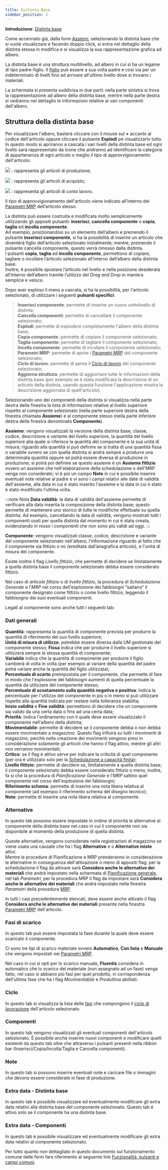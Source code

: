 ```yaml
---
title: Distinta Base
sidebar_position: 2
---
```


**Introduzione**: [Distinta base](/docs/erp-home/registers/production/bill-of-materials/bom-intro) 

Come accennato già, dalla form [Assiemi](/docs/erp-home/registers/production/bill-of-materials/search-and-insert-assemblies), selezionando la distinta base che si vuole visualizzare e facendo doppio click, si entra nel dettaglio della distinta stessa in modifica e si visualizza la sua rappresentazione grafica ad albero.

La distinta base è una struttura multilivello, ad albero in cui si ha un legame di tipo padre-figlio. Il [figlio](/docs/guide/common/glossary/glossary-intro#a) può essere a sua volta padre e così via per un indeterminato di livelli fino ad arrivare all'ultimo livello dove si trovano i materiali.

La schermata si presenta suddivisa in due parti: nella parte sinistra si trova la rappresentazione ad albero della distinta base, mentre nella parte destra si vedranno nel dettaglio le informazioni relative ai vari componenti dell'albero.


## Struttura della distinta base

Per visualizzare l'albero, basterà cliccare con il mouse sul **+** accanto al codice dell'articolo oppure cliccare il pulsante **Esplodi** pe visualizzarlo tutto.  In questo modo si apriranno a cascata i vari livelli della distinta base ed ogni livello sarà rappresentato da icone che andranno ad identificare la categoria di appartenenza di ogni articolo o meglio il tipo di approvvigionamento dell'articolo:

![](/img/it-it/erp-home/registers/production/bill-of-materials/assemblies/structure-management/image02.png) : rappresenta gli articoli di produzione;

![](/img/it-it/erp-home/registers/production/bill-of-materials/assemblies/structure-management/image03.png) : rappresenta gli articoli di acquisto;

![](/img/it-it/erp-home/registers/production/bill-of-materials/assemblies/structure-management/image04.png) : rappresenta gli articoli di conto lavoro.

Il tipo di approvvigionamento dell'articolo viene indicato all’interno dei [Parametri MRP](/docs/configurations/parameters/production/mrp-parameters/search-mrp-parameters) dell’articolo stesso.

La distinta può essere costruita e modificata molto semplicemente utilizzando gli appositi pulsanti: **inserisci**, **cancella componente** o **copia**, **taglia** ed **incolla componente**.        
Ad esempio, posizionandosi su un elemento dell’albero e premendo il pulsante **inserisci componente**, si ha la possibilità di inserire un articolo che diventerà figlio dell’articolo selezionato inizialmente; mentre, premendo il pulsante cancella componente, questo verrà rimosso dalla distinta.            
I pulsanti **copia**, **taglia** ed **incolla componente**, permettono di copiare, tagliare o incollare l’articolo selezionato all’interno dell’albero della distinta base.            
Inoltre, è possibile spostare l’articolo nel livello e nella posizione desiderata all’interno dell’albero tramite l’utilizzo del *Drag and Drop* in maniera semplice e veloce.       

Dopo aver esploso il menù a cascata, si ha la possibilità, per l'articolo selezionato, di utilizzare i seguenti **pulsanti specifici**:

> **Inserisci componente**: permette di inserire un nuovo sottolivello di distinta;  
> **Cancella componenti**: permette di cancellare il componente selezionato;    
> **Esplodi**: permette di esplodere completamente l'albero della distinta base;     
> **Copia componente**: permette di copiare il componente selezionato;     
> **Taglia componente**: permette di tagliare il componente selezionato;     
> **Incolla componente**: permette di incollare il componente selezionato;     
> **Parametri MRP**: permette di aprire i [Parametri MRP](/docs/configurations/parameters/production/mrp-parameters/search-mrp-parameters) del componente selezionato;     
> **Ciclo di lavoro**: permette di aprire il  [Ciclo di lavoro](/docs/erp-home/registers/production/routes/new-route) del componente selezionato;       
> **Aggiorna struttura**: permette di aggiornare tutte le informazioni della distinta base (per esempio se è stata modificata la descrizione di un articolo della distinta, usando questa funzione l'applicazione mostra la descrizione aggiornata di quell'articolo). 

Selezionando uno dei componenti della distinta si visualizza nella parte destra della finestra la lista di informazioni relative al livello superiore rispetto al componente selezionato (nella parte superiore destra della finestra chiamata **Assieme**) e al componente stesso (nella parte inferiore destra della finestra denominata **Componente**).

**Assieme**: vengono visualizzati la versione della distinta base, classe, codice, descrizione e variante del livello superiore, la quantità del livello superiore alla quale si riferisce la quantità del componente e la sua unità di misura; riguardo alla quantità si può definire se si tratta di una quantità fissa o variabile ovvero se con quella distinta si andrà sempre a produrre una determinata quantità oppure se potrà essere diversa di produzione in produzione; si potrà poi definire se questo assieme è un **Assieme fittizio** ovvero un assieme che nell'elaborazione della schedulazione o dell'MRP venga non considerato; vi è poi un campo **Note** in cui è possibile inserire eventuali note relative al padre e vi sono i campi relativi alle date di validità dell'assieme, alla data in cui è stato inserito l'assieme e la data in cui è stato è stato modificato l'ultima volta.

:::note Nota
**Data validità**: la data di validità dell'assieme permette di verificare alla data inserita la composizione della distinta base; questo permette di mantenere uno storico di tutte le modifiche effettuate su quella distinta. Ad esempio, cancellando la data di validità, vengono mostrati tutti i componenti usati per quella distinta dal momento in cui è stata creata, evidenziando in rosso i componenti che non sono più validi ad oggi. 
:::

**Componente**: vengono visualizzati classe, codice, descrizione e variante del componente selezionato nell'albero, l'informazione riguardo al fatto che il componente sia fittizio o no (ereditata dall’anagrafica articolo), e l'unità di misura del componente. 

Esiste inoltre il flag *Livello fittizio*, che permette di decidere se limitatamente a quella distinta base il componente selezionato debba essere considerato fittizio. 

Nel caso di *articolo fittizio* o di *livello fittizio*, la procedura di *Schedulazione Generale* e l'*MRP* nel corso dell'esplosione dei fabbisogni “saltano” il componente designato come fittizio o come livello fittizio, leggendo il fabbisogno dei suoi eventuali componenti.

Legati al componente sono anche tutti i seguenti tab:

### Dati generali  

**Quantità**: rappresenta la quantità di componente prevista per produrre la quantità di riferimento del suo livello superiore;  
**Unità di misura di utilizzo**: potrebbe essere diversa dalla UM gestionale del componente stesso; 
**Fissa** indica che per produrre il livello superiore si utilizzerà sempre la stessa quantità di componente;      
**Variabile** indica che la quantità di componente per produrre il figlio cambierà di volta in volta (per esempio al variare della quantità del padre potrà variare anche la quantità del figlio utilizzata);    
**Percentuale di scarto** preimpostata per il componente, che permette di fare in modo che l'esplosione dei fabbisogni aumenti di quella percentuale la quantità da utilizzare del componente stesso;      
**Percentuale di scostamento sulla quantità negativa e positiva**: indica la percentuale per l'utilizzo del componente in più o in meno si può utilizzare rispetto alla quantità indicata per restare nella tolleranza stabilita;  
**Inizio validità** e **Fine validità**: permettono di decidere che un componente sia valido da una certa data o fino ad una certa data;      
**Priorità**: indica l'ordinamento con il quale deve essere visualizzato il componente nell'albero della distinta;        
**Movimentabile**: permette di decidere se il componente debba o non debba essere movimentato a magazzino. Questo flag influirà su tutti i movimenti di magazzino, perchè nella creazione dei movimenti vengono presi in considerazione solamente gli articoli che hanno il flag attivo, mentre gli altri non verranno movimentati;      
**Critico**: se il flag è attivo serve per indicare la criticità di quel componente (per ora è utilizzato solo per la [Schedulazione a capacità finita](/docs/planning/ms-master-scheduling/finite-capacityscheduling));          
**Livello fittizio**: permette di decidere se, limitatamente a quella distinta base, il componente selezionato debba essere considerato fittizio o meno; inoltre, fa si che la procedura di *Pianificazione Generale* e l'*MRP* saltino quel componente nel corso dell'esplosione dei fabbisogni;  
**Riferimento schema**: permette di inserire una nota libera relativa al componente (ad esempio il riferimento schema del disegno tecnico);              
**Note**: permette di inserire una nota libera relativa al componente.           

### Alternative

In questo tab possono essere impostate in ordine di priorità le alternative al componente della distinta base nel caso in cui il componente non sia disponibile al momento della produzione di quella distinta.

Queste alternative, vengono considerate nelle registrazioni di magazzino se viene usata una causale che ha i flag **Alternative** e o **Alternative miste** attivi.   
Mentre le procedure di Pianificazione e MRP prenderanno in considerazione le alternative in conseguenza dell'attivazione o meno di appositi flag: per la schedulazione il flag da attivare sarà **Considera anche le alternative dei materiali** che andrà impostato nella schermata di [Pianificazione generale](/docs/planning/ms-master-scheduling/general-schedule#parametri-di-schedulazione-generale), nel tab *Parametri*; per la procedura MRP il flag da impostare sarà **Considera anche le alternative dei materiali** che andrà impostato nella finestra *Parametri* della procedura [MRP](/docs/planning/ms-master-scheduling/mrp/). 

In tutti i casi precedentemente elencati, deve essere anche attivato il flag **Considera anche le alternative dei materiali** presente nella finestra [Parametri MRP](/docs/configurations/parameters/production/mrp-parameters/search-mrp-parameters) dell'articolo.

### Fasi di scarico

In questo tab può essere impostata la fase durante la quale deve essere scaricato il componente.

Ci sono tre tipi di scarico materiale ovvero **Automatico**, **Con lista** e **Manuale** che vengono impostati nei [Parametri MRP](/docs/configurations/parameters/production/mrp-parameters/search-mrp-parameters).

Nel caso in cui si opti per lo scarico manuale, **Fluentis** considera in automatico che lo scarico del materiale (non assegnato ad un fase) venga fatto, nel caso si abbiano più fasi per quel prodotto, in corrispondenza dell'ultima fase che ha i flag *Movimentabile* e *Produttiva* abilitati. 

### Ciclo

In questo tab si visualizza la lista delle [fasi](/docs/configurations/tables/production/standard-phases) che compongono il [ciclo di lavorazione](/docs/erp-home/registers/production/routes/new-route) dell'articolo selezionato.

### Componenti

In questo tab vengono visualizzati gli eventuali componenti dell'articolo selezionato. È possibile anche inserire nuovi componenti e modificare quelli esistenti da questo tab oltre che attraverso i pulsanti presenti nella ribbon bar (Inserisci/Copia/Incolla/Taglia e Cancella componenti).

### Note

In questo tab si possono inserire eventuali note e caricare file o immagini che devono essere considerate in fase di produzione.

### Extra data - Distinta base

In questo tab è possibile visualizzare ed eventualmente modificare gli extra data relativi alla distinta base del componente selezionato. Questo tab è attivo solo se il componente ha una distinta base.       

### Extra data - Componenti

In questo tab è possibile visualizzare ed eventualmente modificare gli extra data relativi al componente selezionato.

Per tutto quanto non dettagliato in questo documento sul funzionamento comune delle form fare riferimento al seguente link [Funzionalità, pulsanti e campi comuni](/docs/guide/common).